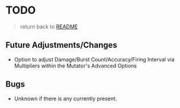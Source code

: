 # TODO

> return back to [README](../README.md#documentation)

## Future Adjustments/Changes
- Option to adjust Damage/Burst Count/Accuracy/Firing Interval via Multipliers within the Mutator's Advanced Options

## Bugs
- Unknown if there is any currently present.